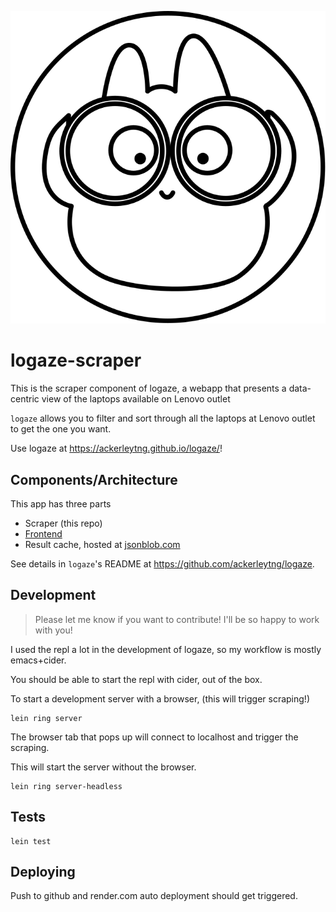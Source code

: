 ![logo](./pouchie-bino.svg)

# logaze-scraper

This is the scraper component of logaze, a webapp that presents a data-centric view of the laptops available on Lenovo outlet

`logaze` allows you to filter and sort through all the laptops at Lenovo outlet to get the one you want.

Use logaze at https://ackerleytng.github.io/logaze/!

## Components/Architecture

This app has three parts

+ Scraper (this repo)
+ [Frontend](https://github.com/ackerleytng/logaze)
+ Result cache, hosted at [jsonblob.com](https://jsonblob.com/)

See details in `logaze`'s README at https://github.com/ackerleytng/logaze.

## Development

> Please let me know if you want to contribute! I'll be so happy to work with you!

I used the repl a lot in the development of logaze, so my workflow is mostly emacs+cider.

You should be able to start the repl with cider, out of the box.

To start a development server with a browser, (this will trigger scraping!)

```
lein ring server
```

The browser tab that pops up will connect to localhost and trigger the scraping.

This will start the server without the browser.

```
lein ring server-headless
```

## Tests

```
lein test
```

## Deploying

Push to github and render.com auto deployment should get triggered.
